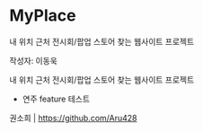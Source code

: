 # MyPlace


내 위치 근처 전시회/팝업 스토어 찾는 웹사이트 프로젝트

작성자: 이동욱


내 위치 근처 전시회/팝업 스토어 찾는 웹사이트 프로젝트

- 연주 feature 테스트

권소희 | https://github.com/Aru428

